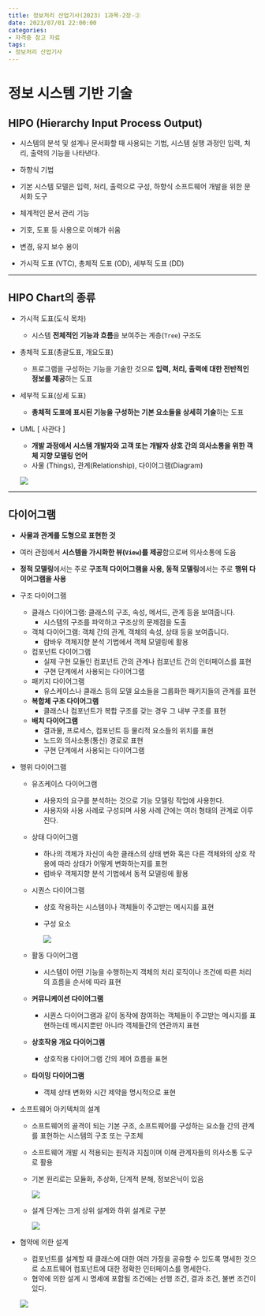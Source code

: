 ```yaml
---
title: 정보처리 산업기사(2023) 1과목-2장-②
date: 2023/07/01 22:00:00
categories:
- 자격증 참고 자료
tags:
- 정보처리 산업기사
---
```


# 정보 시스템 기반 기술

## HIPO (Hierarchy Input Process Output)

- 시스템의 분석 및 설계나 문서화할 때 사용되는 기법, 시스템 실행 과정인 입력, 처리, 출력의 기능을 나타낸다.
- 하향식 기법

- 기본 시스템 모델은 입력, 처리, 출력으로 구성, 하향식 소프트웨어 개발을 위한 문서화 도구
- 체계적인 문서 관리 기능
- 기호, 도표 등 사용으로 이해가 쉬움
- 변경, 유지 보수 용이
- 가시적 도표 (VTC), 총체적 도표 (OD), 세부적 도표 (DD)

---
## HIPO Chart의 종류

- 가시적 도표(도식 목차)
    - 시스템 **전체적인 기능과 흐름**을 보여주는 계층(`Tree`) 구조도
- 총체적 도표(총괄도표, 개요도표)
    - 프로그램을 구성하는 기능을 기술한 것으로 **입력, 처리, 출력에 대한 전반적인 정보를 제공**하는 도표
- 세부적 도표(상세 도표)
    - **총체적 도표에 표시된 기능을 구성하는 기본 요소들을 상세히 기술**하는 도표

- UML [ 사관다 ]
    - **개발 과정에서 시스템 개발자와 고객 또는 개발자 상호 간의 의사소통을 위한 객체 지향 모델링 언어**
    - 사물 (Things), 관계(Relationship), 다이어그램(Diagram)
    
    ![](/Images/2023/07/1과목-2장-②/Untitled.png)
    
---
## 다이어그램
- **사물과 관계를 도형으로 표현한 것**
- 여러 관점에서 **시스템을 가시화한 뷰(`View`)를 제공**함으로써 의사소통에 도움
- **정적 모델링**에서는 주로 **구조적 다이어그램을 사용, 동적 모델링**에서는 주로 **행위 다이어그램을 사용**

- 구조 다이어그램
    - 클래스 다이어그램: 클래스의 구조, 속성, 메서드, 관계 등을 보여줍니다.
        - 시스템의 구조를 파악하고 구조상의 문제점을 도출
    - 객체 다이어그램: 객체 간의 관계, 객체의 속성, 상태 등을 보여줍니다.
        - 람바우 객체지향 분석 기법에서 객체 모델링에 활용
    - 컴포넌트 다이어그램
        - 실제 구현 모듈인 컴포넌트 간의 관계나 컴포넌트 간의 인터페이스를 표현
        - 구현 단계에서 사용되는 다이어그램
    - 패키지 다이어그램
        - 유스케이스나 클래스 등의 모델 요소들을 그룹화한 패키지들의 관계를 표현
    - **복합체 구조 다이어그램**
        - 클래스나 컴포넌트가 복합 구조를 갖는 경우 그 내부 구조를 표현
    - **배치 다이어그램**
        - 결과물, 프로세스, 컴포넌트 등 물리적 요소들의 위치를 표현
        - 노드와 의사소통(통신) 경로로 표현
        - 구현 단계에서 사용되는 다이어그램
          
- 행위 다이어그램
    - 유즈케이스 다이어그램
        - 사용자의 요구를 분석하는 것으로 기능 모델링 작업에 사용한다.
        - 사용자와 사용 사례로 구성되며 사용 사례 간에는 여러 형태의 관계로 이루진다.
    - 상태 다이어그램
        - 하나의 객체가 자신이 속한 클래스의 상태 변화 혹은 다른 객체와의 상호 작용에 따라 상태가 어떻게 변화하는지를 표현
        - 럼바우 객체지향 분석 기법에서 동적 모델링에 활용
    - 시퀀스 다이어그램
        - 상호 작용하는 시스템이나 객체들이 주고받는 메시지를 표현
        - 구성 요소
            
            ![](/Images/2023/07/1과목-2장-②/Untitled%201.png)
            
    - 활동 다이어그램
        - 시스템이 어떤 기능을 수행하는지 객체의 처리 로직이나 조건에 따른 처리의 흐름을 순서에 따라 표현
    - **커뮤니케이션 다이어그램**
        - 시퀀스 다이어그램과 같이 동작에 참여하는 객체들이 주고받는 메시지를 표현하는데 메시지뿐만 아니라 객체들간의 연관까지 표현
    - **상호작용 개요 다이어그램**
        - 상호작용 다이어그램 간의 제어 흐름을 표현
    - **타이밍 다이어그램**
        - 객체 상태 변화와 시간 제약을 명시적으로 표현

- 소프트웨어 아키텍처의 설계
    - 소프트웨어의 골격이 되는 기본 구조, 소프트웨어를 구성하는 요소들 간의 관계를 표현하는 시스템의 구조 또는 구조체
    - 소프트웨어 개발 시 적용되는 원칙과 지침이며 이해 관계자들의 의사소통 도구로 활용
    - 기본 원리로는 모듈화, 추상화, 단계적 분해, 정보은닉이 있음
        
        ![](/Images/2023/07/1과목-2장-②/Untitled%202.png)
        
    - 설계 단계는 크게 상위 설계와 하위 설계로 구분
        
        ![](/Images/2023/07/1과목-2장-②/Untitled%203.png)
        
- 협약에 의한 설계
    - 컴포넌트를 설계할 때 클래스에 대한 여러 가정을 공유할 수 있도록 명세한 것으로 소프트웨어 컴포넌트에 대한 정확한 인터페이스를 명세한다.
    - 협약에 의한 설계 시 명세에 포함될 조건에는 선행 조건, 결과 조건, 불변 조건이 있다.
    
    ![](/Images/2023/07/1과목-2장-②/Untitled%204.png)